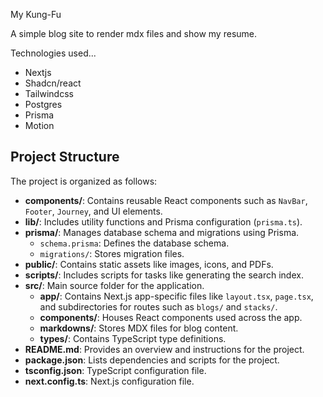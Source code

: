 My Kung-Fu

A simple blog site to render mdx files and show my resume.

Technologies used...

 - Nextjs
 - Shadcn/react
 - Tailwindcss
 - Postgres
 - Prisma
 - Motion

## Project Structure

The project is organized as follows:

- **components/**: Contains reusable React components such as `NavBar`, `Footer`, `Journey`, and UI elements.
- **lib/**: Includes utility functions and Prisma configuration (`prisma.ts`).
- **prisma/**: Manages database schema and migrations using Prisma.
  - `schema.prisma`: Defines the database schema.
  - `migrations/`: Stores migration files.
- **public/**: Contains static assets like images, icons, and PDFs.
- **scripts/**: Includes scripts for tasks like generating the search index.
- **src/**: Main source folder for the application.
  - **app/**: Contains Next.js app-specific files like `layout.tsx`, `page.tsx`, and subdirectories for routes such as `blogs/` and `stacks/`.
  - **components/**: Houses React components used across the app.
  - **markdowns/**: Stores MDX files for blog content.
  - **types/**: Contains TypeScript type definitions.
- **README.md**: Provides an overview and instructions for the project.
- **package.json**: Lists dependencies and scripts for the project.
- **tsconfig.json**: TypeScript configuration file.
- **next.config.ts**: Next.js configuration file.

